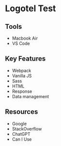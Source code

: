 # Logotel Test

## Tools

- Macbook Air
- VS Code

## Key Features

- Webpack
- Vanilla JS
- Sass
- HTML
- Response
- Data management

## Resources

- Google
- StackOverflow
- ChatGPT
- Can I Use
